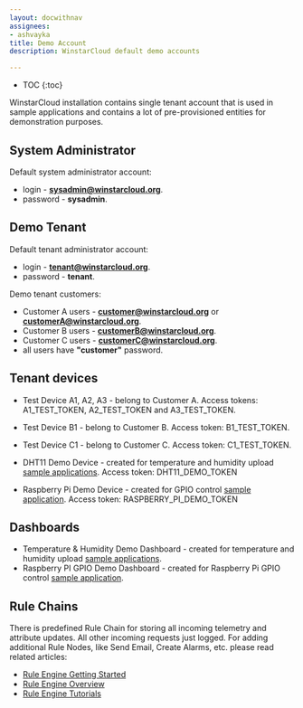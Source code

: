 ```yaml
---
layout: docwithnav
assignees:
- ashvayka
title: Demo Account
description: WinstarCloud default demo accounts

---
```


* TOC
{:toc}

WinstarCloud installation contains single tenant account that is used in sample applications and contains a lot of pre-provisioned entities for demonstration purposes.

## System Administrator
 
Default system administrator account:

 - login - **sysadmin@winstarcloud.org**.
 - password - **sysadmin**.
 
## Demo Tenant

Default tenant administrator account:

 - login - **tenant@winstarcloud.org**.
 - password - **tenant**.
 
Demo tenant customers:

 - Customer A users -  **customer@winstarcloud.org** or **customerA@winstarcloud.org**.
 - Customer B users -  **customerB@winstarcloud.org**.
 - Customer C users -  **customerC@winstarcloud.org**.
 - all users have **"customer"** password. 
 
## Tenant devices

 - Test Device A1, A2, A3 - belong to Customer A. Access tokens: A1_TEST_TOKEN, A2_TEST_TOKEN and A3_TEST_TOKEN.
 - Test Device B1 - belong to Customer B. Access token: B1_TEST_TOKEN.
 - Test Device C1 - belong to Customer C. Access token: C1_TEST_TOKEN.
 
 - DHT11 Demo Device - created for temperature and humidity upload [sample applications](/docs/samples/nodemcu/temperature/). 
   Access token: DHT11_DEMO_TOKEN
 - Raspberry Pi Demo Device - created for GPIO control [sample application](/docs/samples/raspberry/gpio/).
   Access token: RASPBERRY_PI_DEMO_TOKEN
 
## Dashboards

 - Temperature & Humidity Demo Dashboard - created for temperature and humidity upload [sample applications](/docs/samples/nodemcu/temperature/).
 - Raspberry PI GPIO Demo Dashboard - created for Raspberry Pi GPIO control [sample application](/docs/samples/raspberry/gpio/).
 
## Rule Chains
There is predefined Rule Chain for storing all incoming telemetry and attribute updates. All other incoming requests just logged.
For adding additional Rule Nodes, like Send Email, Create Alarms, etc. please read related articles:

- [Rule Engine Getting Started](/docs/user-guide/rule-engine-2-0/re-getting-started/)
- [Rule Engine Overview](/docs/user-guide/rule-engine-2-0/overview/)
- [Rule Engine Tutorials](/docs/user-guide/rule-engine-2-0/overview/#tutorials)
  